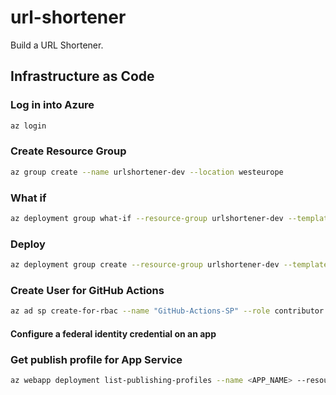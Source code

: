 # url-shortener
Build a URL Shortener.

## Infrastructure as Code

### Log in into Azure
```bash
az login
```

### Create Resource Group
```bash
az group create --name urlshortener-dev --location westeurope
```

### What if
```bash 
az deployment group what-if --resource-group urlshortener-dev --template-file .\infrastructure\main.bicep
 ```

### Deploy
```bash
az deployment group create --resource-group urlshortener-dev --template-file .\infrastructure\main.bicep
```

### Create User for GitHub Actions
```bash
az ad sp create-for-rbac --name "GitHub-Actions-SP" --role contributor --scopes /subscriptions/<subscription-id> --sdk-auth
```

#### Configure a federal identity credential on an app


### Get publish profile for App Service
```bash
az webapp deployment list-publishing-profiles --name <APP_NAME> --resource-group <RESOURCE_GROUP_NAME> --xml
```
